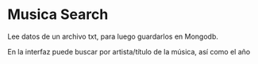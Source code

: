 # Musica Search

Lee datos de un archivo txt, para luego guardarlos en
Mongodb.

En la interfaz puede buscar por artista/título de la música, así como el año
